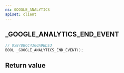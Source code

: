 ```yaml
---
ns: GOOGLE_ANALYTICS
apiset: client
---
```

## _GOOGLE_ANALYTICS_END_EVENT

```c
// 0x87BBCC4360A9BDE3
BOOL _GOOGLE_ANALYTICS_END_EVENT();
```



## Return value

